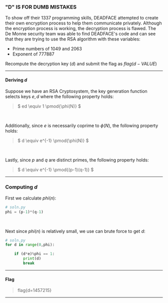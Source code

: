 ### "D" IS FOR DUMB MISTAKES
To show off their 1337 programming skills, DEADFACE attempted to create their own encryption process to help them communicate privately. Although the encryption process is working, the decryption process is flawed. The De Monne security team was able to find DEADFACE's code and can see that they are trying to use the RSA algorithm with these variables:

- Prime numbers of $1049$ and $2063$
- Exponent of $777887$

Recompute the decryption key ($d$) and submit the flag as $flag(d-VALUE)$

---

#### Deriving $d$
Suppose we have an RSA Cryptosystem, the key generation function selects keys $e,d$ where the following property holds:

> $
ed \equiv 1 \pmod{\phi(N)}
$

<br>

Additionally, since $e$ is necessarily coprime to $\phi(N)$, the following property holds:

> $
d \equiv e^{-1} \pmod{\phi(N)}
$

<br>

Lastly, since $p$ and $q$ are distinct primes, the following property holds:

> $
d \equiv e^{-1} \pmod{(p-1)(q-1)}
$

---

### Computing $d$
First we calculate $phi(n)$:

````Python
# soln.py
phi = (p-1)*(q-1)
````

<br>

Next since $phi(n)$ is relatively small, we use can brute force to get $d$:

````Python
# soln.py
for d in range(0,phi):

    if (d*e)%phi == 1:
        print(d)
        break
````

---

#### Flag
> flag{d=1457215}

---